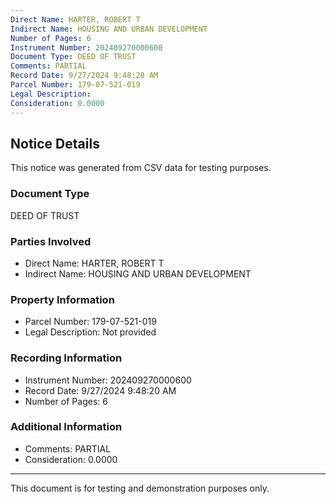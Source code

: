 ```yaml
---
Direct Name: HARTER, ROBERT T
Indirect Name: HOUSING AND URBAN DEVELOPMENT
Number of Pages: 6
Instrument Number: 202409270000600
Document Type: DEED OF TRUST
Comments: PARTIAL
Record Date: 9/27/2024 9:48:20 AM
Parcel Number: 179-07-521-019
Legal Description: 
Consideration: 0.0000
---
```


## Notice Details

This notice was generated from CSV data for testing purposes.

### Document Type
DEED OF TRUST

### Parties Involved
- Direct Name: HARTER, ROBERT T
- Indirect Name: HOUSING AND URBAN DEVELOPMENT

### Property Information
- Parcel Number: 179-07-521-019
- Legal Description: Not provided

### Recording Information
- Instrument Number: 202409270000600
- Record Date: 9/27/2024 9:48:20 AM
- Number of Pages: 6

### Additional Information
- Comments: PARTIAL
- Consideration: 0.0000

---

This document is for testing and demonstration purposes only.
